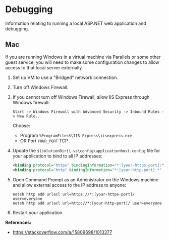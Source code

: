 # Debugging
Information relating to running a local ASP.NET web application and debugging.

## Mac
If you are running Windows in a virtual machine via Parallels or some other guest service, you will need to make some configuration changes to allow access to that local server externally.

1. Set up VM to use a "Bridged" network connection.
1. Turn off Windows Firewall.  
1. If you cannot turn off Windows Firewall, allow IIS Express through Windows firewall:

    ```
    Start -> Windows Firewall with Advanced Security -> Inbound Rules -> New Rule...
    ```
    Choose:
    * Program `%ProgramFiles%\IIS Express\iisexpress.exe` 
    * OR Port `YOUR_PORT` TCP . 
1. Update the `$(solutionDir)\.vs\config\applicationhost.config` file for your application to bind to all IP addresses:

    ```xml
    <binding protocol="https" bindingInformation="*:[your-https-port]:*" />
    <binding protocol="http" bindingInformation="*:[your-http-port]:*" />
    ```
1. Open Command Prompt as an Administrator on the Windows machine and allow external access to the IP address to anyone:

    ```
    netsh http add urlacl url=https://*:[your-https-port]/ user=everyone
    netsh http add urlacl url=http://*:[your-http-port]/ user=everyone
    ```
1. Restart your application.

**References:**
* https://stackoverflow.com/a/15809698/1013377
